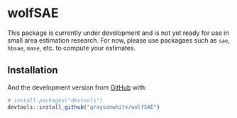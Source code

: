
<!-- README.md is generated from README.Rmd. Please edit that file -->

# wolfSAE

<!-- badges: start -->
<!-- badges: end -->

This package is currently under development and is not yet ready for use
in small area estimation research. For now, please use packagaes such as
`sae`, `hbsae`, `mase`, etc. to compute your estimates.

## Installation

<!-- You can install the released version of wolfSAE from [CRAN](https://CRAN.R-project.org) with: -->
<!-- ``` r -->
<!-- install.packages("wolfSAE") -->
<!-- ``` -->

And the development version from [GitHub](https://github.com/) with:

``` r
# install.packages("devtools")
devtools::install_github("graysonwhite/wolfSAE")
```

<!-- ## Example -->
<!-- This is a basic example which shows you how to solve a common problem: -->
<!-- ```{r example} -->
<!-- library(wolfSAE) -->
<!-- ## basic example code -->
<!-- ``` -->
<!-- What is special about using `README.Rmd` instead of just `README.md`? You can include R chunks like so: -->
<!-- ```{r cars} -->
<!-- summary(cars) -->
<!-- ``` -->
<!-- You'll still need to render `README.Rmd` regularly, to keep `README.md` up-to-date. `devtools::build_readme()` is handy for this. You could also use GitHub Actions to re-render `README.Rmd` every time you push. An example workflow can be found here: <https://github.com/r-lib/actions/tree/master/examples>. -->
<!-- You can also embed plots, for example: -->
<!-- ```{r pressure, echo = FALSE} -->
<!-- plot(pressure) -->
<!-- ``` -->
<!-- In that case, don't forget to commit and push the resulting figure files, so they display on GitHub and CRAN. -->
